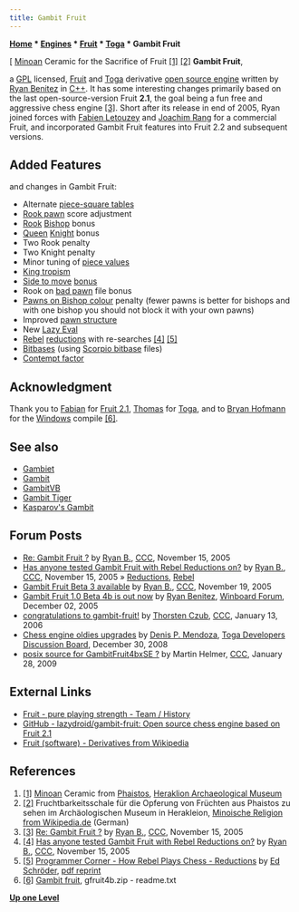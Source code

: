 ```yaml
---
title: Gambit Fruit
---
```

**[Home](Home "Home") * [Engines](Engines "Engines") * [Fruit](Fruit "Fruit") * [Toga](Toga "Toga") * Gambit Fruit**

\[ [Minoan](https://en.wikipedia.org/wiki/Minoan_civilization) Ceramic for the Sacrifice of Fruit <a id="cite-note-1" href="#cite-ref-1">[1]</a> <a id="cite-note-2" href="#cite-ref-2">[2]</a>
**Gambit Fruit**,

a [GPL](Free_Software_Foundation#GPL "Free Software Foundation") licensed, [Fruit](Fruit "Fruit") and [Toga](Toga "Toga") derivative [open source engine](Category:Open_Source "Category:Open Source") written by [Ryan Benitez](Ryan_Benitez "Ryan Benitez") in [C++](Cpp "Cpp"). It has some interesting changes primarily based on the last open-source-version Fruit **2.1**, the goal being a fun free and aggressive chess engine <a id="cite-note-3" href="#cite-ref-3">[3]</a>. Short after its release in end of 2005, Ryan joined forces with [Fabien Letouzey](Fabien_Letouzey "Fabien Letouzey") and [Joachim Rang](index.php?title=Joachim_Rang&action=edit&redlink=1 "Joachim Rang (page does not exist)") for a commercial Fruit, and incorporated Gambit Fruit features into Fruit 2.2 and subsequent versions.

## Added Features

and changes in Gambit Fruit:

- Alternate [piece-square tables](Piece-Square_Tables "Piece-Square Tables")
- [Rook pawn](Pawn#RookPawn "Pawn") score adjustment
- [Rook](Rook "Rook") [Bishop](Bishop "Bishop") bonus
- [Queen](Queen "Queen") [Knight](Knight "Knight") bonus
- Two Rook penalty
- Two Knight penalty
- Minor tuning of [piece values](Point_Value "Point Value")
- [King tropism](King_Safety#KingTropism "King Safety")
- [Side to move](Side_to_move "Side to move") [bonus](Tempo "Tempo")
- Rook on [bad pawn](Weak_Pawns "Weak Pawns") file bonus
- [Pawns on Bishop colour](Bad_Bishop "Bad Bishop") penalty (fewer pawns is better for bishops and with one bishop you should not block it with your own pawns)
- Improved [pawn structure](Pawn_Structure "Pawn Structure")
- New [Lazy Eval](Lazy_Evaluation "Lazy Evaluation")
- [Rebel](Rebel "Rebel") [reductions](Reductions "Reductions") with re-searches <a id="cite-note-4" href="#cite-ref-4">[4]</a> <a id="cite-note-5" href="#cite-ref-5">[5]</a>
- [Bitbases](Endgame_Bitbases "Endgame Bitbases") (using [Scorpio bitbase](Scorpio_Bitbases "Scorpio Bitbases") files)
- [Contempt factor](Contempt_Factor "Contempt Factor")

## Acknowledgment

Thank you to [Fabian](Fabien_Letouzey "Fabien Letouzey") for [Fruit 2.1](Fruit "Fruit"), [Thomas](Thomas_Gaksch "Thomas Gaksch") for [Toga](Toga "Toga"), and to [Bryan Hofmann](index.php?title=Bryan_Hofmann&action=edit&redlink=1 "Bryan Hofmann (page does not exist)") for the [Windows](Windows "Windows") compile <a id="cite-note-6" href="#cite-ref-6">[6]</a>.

## See also

- [Gambiet](Gambiet "Gambiet")
- [Gambit](index.php?title=Gambit&action=edit&redlink=1 "Gambit (page does not exist)")
- [GambitVB](GambitVB "GambitVB")
- [Gambit Tiger](Chess_Tiger "Chess Tiger")
- [Kasparov's Gambit](Kasparov%27s_Gambit "Kasparov's Gambit")

## Forum Posts

- [Re: Gambit Fruit ?](https://www.stmintz.com/ccc/index.php?id=461801) by [Ryan B.](Ryan_Benitez "Ryan Benitez"), [CCC](CCC "CCC"), November 15, 2005
- [Has anyone tested Gambit Fruit with Rebel Reductions on?](https://www.stmintz.com/ccc/index.php?id=461958) by [Ryan B.](Ryan_Benitez "Ryan Benitez"), [CCC](CCC "CCC"), November 15, 2005 » [Reductions](Reductions "Reductions"), [Rebel](Rebel "Rebel")
- [Gambit Fruit Beta 3 available](https://www.stmintz.com/ccc/index.php?id=462901) by [Ryan B.](Ryan_Benitez "Ryan Benitez"), [CCC](CCC "CCC"), November 19, 2005
- [Gambit Fruit 1.0 Beta 4b is out now](http://www.open-aurec.com/wbforum/viewtopic.php?f=2&t=3915) by [Ryan Benitez](Ryan_Benitez "Ryan Benitez"), [Winboard Forum](Computer_Chess_Forums "Computer Chess Forums"), December 02, 2005
- [congratulations to gambit-fruit!](https://www.stmintz.com/ccc/index.php?id=479189) by [Thorsten Czub](Thorsten_Czub "Thorsten Czub"), [CCC](CCC "CCC"), January 13, 2006
- [Chess engine oldies upgrades](http://www.computerchess.info/tdbb/phpBB3/viewtopic.php?f=9&t=225&start=0&st=0&sk=t&sd=a) by [Denis P. Mendoza](Denis_Mendoza "Denis Mendoza"), [Toga Developers Discussion Board](Computer_Chess_Forums "Computer Chess Forums"), December 30, 2008
- [posix source for GambitFruit4bxSE ?](http://www.talkchess.com/forum/viewtopic.php?t=26282) by Martin Helmer, [CCC](CCC "CCC"), January 28, 2009

## External Links

- [Fruit - pure playing strength - Team / History](http://www.fruitchess.com/about.htm)
- [GitHub - lazydroid/gambit-fruit: Open source chess engine based on Fruit 2.1](https://github.com/lazydroid/gambit-fruit)
- [Fruit (software) - Derivatives from Wikipedia](https://en.wikipedia.org/wiki/Fruit_%28software%29#Derivatives)

## References

1. <a id="cite-ref-1" href="#cite-note-1">[1]</a> [Minoan](https://en.wikipedia.org/wiki/Minoan_civilization) Ceramic from [Phaistos](https://en.wikipedia.org/wiki/Phaistos), [Heraklion Archaeological Museum](https://en.wikipedia.org/wiki/Heraklion_Archaeological_Museum)
1. <a id="cite-ref-2" href="#cite-note-2">[2]</a> Fruchtbarkeitsschale für die Opferung von Früchten aus Phaistos zu sehen im Archäologischen Museum in Herakleion, [Minoische Religion from Wikipedia.de](http://de.wikipedia.org/wiki/Minoische_Religion) (German)
1. <a id="cite-ref-3" href="#cite-note-3">[3]</a> [Re: Gambit Fruit ?](https://www.stmintz.com/ccc/index.php?id=461801) by [Ryan B.](Ryan_Benitez "Ryan Benitez"), [CCC](CCC "CCC"), November 15, 2005
1. <a id="cite-ref-4" href="#cite-note-4">[4]</a> [Has anyone tested Gambit Fruit with Rebel Reductions on?](https://www.stmintz.com/ccc/index.php?id=461958) by [Ryan B.](Ryan_Benitez "Ryan Benitez"), [CCC](CCC "CCC"), November 15, 2005
1. <a id="cite-ref-5" href="#cite-note-5">[5]</a> [Programmer Corner - How Rebel Plays Chess - Reductions](http://www.top-5000.nl/authors/rebel/chess840.htm#REDUCTIONS) by [Ed Schröder](Ed_Schroder "Ed Schroder"), [pdf reprint](http://members.home.nl/matador/Inside%20Rebel.pdf)
1. <a id="cite-ref-6" href="#cite-note-6">[6]</a> [Gambit fruit](http://www.superchessengine.com/gambit_fruit.htm), gfruit4b.zip - readme.txt

**[Up one Level](Toga "Toga")**

